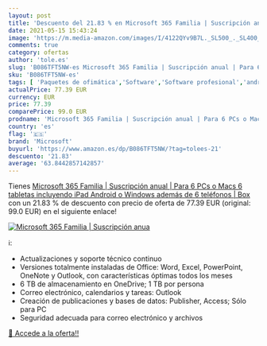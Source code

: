 ```yaml
---
layout: post
title: 'Descuento del 21.83 % en Microsoft 365 Familia | Suscripción anua'
date: 2021-05-15 15:43:24
image: 'https://m.media-amazon.com/images/I/4122QYv9B7L._SL500_._SL400_.jpg'
comments: true
category: ofertas
author: 'tole.es'
slug: 'B086TFT5NW-es Microsoft 365 Familia | Suscripción anual | Para 6 PCs o...'
sku: 'B086TFT5NW-es'
tags: [ 'Paquetes de ofimática','Software','Software profesional','android','microsoft', ]
actualPrice: 77.39 EUR
currency: EUR
price: 77.39
comparePrice: 99.0 EUR
prodname: 'Microsoft 365 Familia | Suscripción anual | Para 6 PCs o Macs  6 tabletas incluyendo iPad  Android  o Windows  además de 6 teléfonos | Box'
country: 'es'
flag: '🇪🇸'
brand: 'Microsoft'
buyurl: 'https://www.amazon.es/dp/B086TFT5NW/?tag=tolees-21'
descuento: '21.83'
average: '63.8442857142857'
---
```


Tienes [Microsoft 365 Familia | Suscripción anual | Para 6 PCs o Macs  6 tabletas incluyendo iPad  Android  o Windows  además de 6 teléfonos | Box](https://www.amazon.es/dp/B086TFT5NW/?tag=tolees-21) con un 21.83 % de descuento con precio de oferta de 77.39 EUR (original: 99.0 EUR) en el siguiente enlace!

[![Microsoft 365 Familia | Suscripción anua](https://m.media-amazon.com/images/I/4122QYv9B7L._SL500_._SL400_.jpg)](https://www.amazon.es/dp/B086TFT5NW/?tag=tolees-21)

ℹ️:

- Actualizaciones y soporte técnico continuo
- Versiones totalmente instaladas de Office: Word, Excel, PowerPoint, OneNote y Outlook, con características óptimas todos los meses
- 6 TB de almacenamiento en OneDrive; 1 TB por persona
- Correo electrónico, calendarios y tareas: Outlook
- Creación de publicaciones y bases de datos: Publisher, Access; Sólo para PC
- Seguridad adecuada para correo electrónico y archivos

[🛒 Accede a la oferta!!](https://www.amazon.es/dp/B086TFT5NW/?tag=tolees-21)
